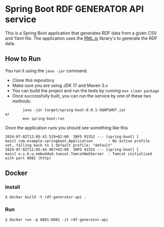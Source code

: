 # Spring Boot RDF GENERATOR API service

This is a Spring Boot application that generates RDF data from a given CSV and Yaml file. The application uses the [RML.io](https://rml.io/) library's to generate the RDF data.

## How to Run

You run it using the ```java -jar``` command.

* Clone this repository
* Make sure you are using JDK 17 and Maven 3.x
* You can build the project and run the tests by running ```mvn clean package```
* Once successfully built, you can run the service by one of these two methods:
```
        java -jar target/spring-boot-0.0.1-SNAPSHOT.jar
or
        mvn spring-boot:run
```

Once the application runs you should see something like this

```
2024-07-02T12:05:43.529+02:00  INFO 91552 --- [spring-boot] [           main] com.example.springboot.Application       : No active profile set, falling back to 1 default profile: "default"
2024-07-02T12:05:44.967+02:00  INFO 91552 --- [spring-boot] [           main] o.s.b.w.embedded.tomcat.TomcatWebServer  : Tomcat initialized with port 8081 (http)
```

## Docker

### Install

    $ docker build -t rdf-generator-api .

### Run

    $ docker run -p 8081:8081 -it rdf-generator-api
